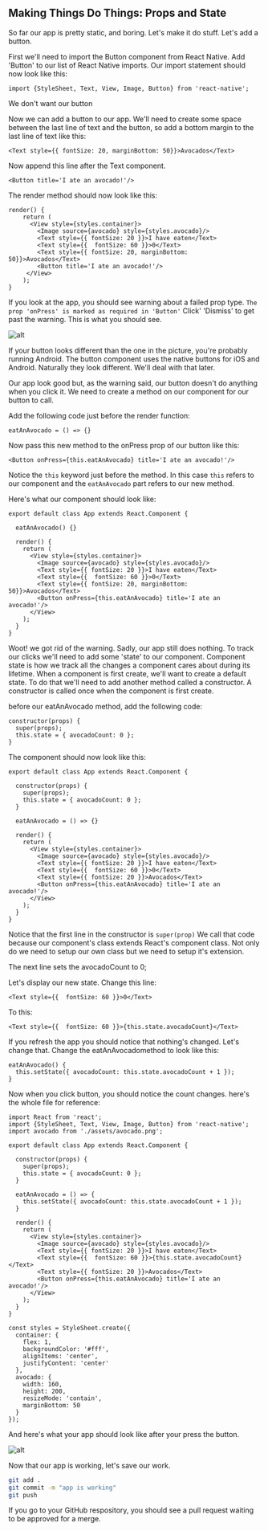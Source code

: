 ## Making Things Do Things: Props and State

So far our app is pretty static, and boring.  Let's make it do stuff. Let's add a button.

First we'll need to import the Button component from React Native.  Add 'Button' to our list of React Native imports. Our import statement should now look like this:

    import {StyleSheet, Text, View, Image, Button} from 'react-native';


We don't want our button 

Now we can add a button to our app.  We'll need to create some space between the last line of text and the button, so add a bottom margin to the last line of text like this:

    <Text style={{ fontSize: 20, marginBottom: 50}}>Avocados</Text>


Now append this line after the Text component.

    <Button title='I ate an avocado!'/>
    
    
The render method should now look like this:

    render() {
        return (
          <View style={styles.container}>
            <Image source={avocado} style={styles.avocado}/>
            <Text style={{ fontSize: 20 }}>I have eaten</Text>
            <Text style={{  fontSize: 60 }}>0</Text>
            <Text style={{ fontSize: 20, marginBottom: 50}}>Avocados</Text>
            <Button title='I ate an avocado!'/>
         </View>
        );
    }
    

If you look at the app, you should see warning about a failed prop type.  `The prop 'onPress' is marked as required in 'Button'` Click' 'Dismiss' to get past the warning.  This is what you should see.


![alt](./assets/04/button.png 'Adding a button')

If your button looks different than the one in the picture, you're probably running Android. The button component uses the native buttons for iOS and Android.  Naturally they look different.  We'll deal with that later.


Our app look good but, as the warning said, our button doesn't do anything when you click it.  We need to create a method on our component for our button to call.

Add the following code just before the render function:

    eatAnAvocado = () => {}
    
Now pass this new method to the onPress prop of our button like this:

    <Button onPress={this.eatAnAvocado} title='I ate an avocado!'/>

Notice the `this` keyword just before the method.  In this case `this` refers to our component and the `eatAnAvocado` part refers to our new method. 

Here's what our component should look like:

    export default class App extends React.Component {
  
      eatAnAvocado() {}
    
      render() {
        return (
          <View style={styles.container}>
            <Image source={avocado} style={styles.avocado}/>
            <Text style={{ fontSize: 20 }}>I have eaten</Text>
            <Text style={{  fontSize: 60 }}>0</Text>
            <Text style={{ fontSize: 20, marginBottom: 50}}>Avocados</Text>
            <Button onPress={this.eatAnAvocado} title='I ate an avocado!'/>
          </View>
        );
      }
    }
    
    
 Woot!  we got rid of the warning.  Sadly, our app still does nothing.  To track our clicks we'll need to add some 'state' to our component.
 Component state is how we track all the changes a component cares about during its lifetime.   When a component is first create, we'll want to create a default state.  To do that we'll need to add another method called a constructor.  A constructor is called once when the component is first create.
 
 
 before our eatAnAvocado method, add the following code:
 
    constructor(props) {
      super(props);
      this.state = { avocadoCount: 0 };
    }
    
    
The component should now look like this:

    export default class App extends React.Component {
    
      constructor(props) {
        super(props);
        this.state = { avocadoCount: 0 };
      }
    
      eatAnAvocado = () => {}
    
      render() {
        return (
          <View style={styles.container}>
            <Image source={avocado} style={styles.avocado}/>
            <Text style={{ fontSize: 20 }}>I have eaten</Text>
            <Text style={{  fontSize: 60 }}>0</Text>
            <Text style={{ fontSize: 20 }}>Avocados</Text>
            <Button onPress={this.eatAnAvocado} title='I ate an avocado!'/>
          </View>
        );
      }
    }
    
    
Notice that the first line in the constructor is `super(prop)`  We call that code because our component's class extends React's component class.  Not only do we need to setup our own class but we need to setup it's extension.

The next line sets the avocadoCount to 0;

Let's display our new state.  Change this line:

    <Text style={{  fontSize: 60 }}>0</Text>
   
   
To this:

    <Text style={{  fontSize: 60 }}>{this.state.avocadoCount}</Text>
    
If you refresh the app you should notice that nothing's changed.  Let's change that.  Change the eatAnAvocadomethod to look like this:

    eatAnAvocado() {
      this.setState({ avocadoCount: this.state.avocadoCount + 1 });
    }
    
Now when you click button, you should notice the count changes.  here's the whole file for reference:

    import React from 'react';
    import {StyleSheet, Text, View, Image, Button} from 'react-native';
    import avocado from './assets/avocado.png';
    
    export default class App extends React.Component {
    
      constructor(props) {
        super(props);
        this.state = { avocadoCount: 0 };
      }
    
      eatAnAvocado = () => {
        this.setState({ avocadoCount: this.state.avocadoCount + 1 });
      }
    
      render() {
        return (
          <View style={styles.container}>
            <Image source={avocado} style={styles.avocado}/>
            <Text style={{ fontSize: 20 }}>I have eaten</Text>
            <Text style={{  fontSize: 60 }}>{this.state.avocadoCount}</Text>
            <Text style={{ fontSize: 20 }}>Avocados</Text>
            <Button onPress={this.eatAnAvocado} title='I ate an avocado!'/>
          </View>
        );
      }
    }
    
    const styles = StyleSheet.create({
      container: {
        flex: 1,
        backgroundColor: '#fff',
        alignItems: 'center',
        justifyContent: 'center'
      },
      avocado: {
        width: 160,
        height: 200,
        resizeMode: 'contain',
        marginBottom: 50
      }
    });

And here's what your app should look like after your press the button.


![alt](./assets/04/1-avocado.png 'Button Pressed')

Now that our app is working, let's save our work.

````bash
git add .
git commit -m "app is working"
git push
````
   
 If you go to your GitHub respository, you should see a pull request waiting to be approved for a merge.